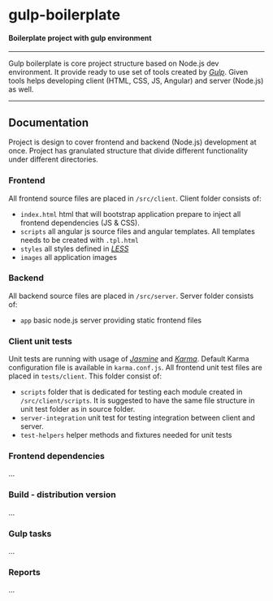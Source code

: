 # gulp-boilerplate

#### Boilerplate project with gulp environment

---

Gulp boilerplate is core project structure based on Node.js dev environment. It provide ready to use set of tools
created by [*Gulp*](https://github.com/gulpjs/gulp).
Given tools helps developing client (HTML, CSS, JS, Angular) and server (Node.js) as well.

---

## Documentation

Project is design to cover frontend and backend (Node.js) development at once. Project has granulated structure
that divide different functionality under different directories.

### Frontend
All frontend source files are placed in `/src/client`.
Client folder consists of:
 - `index.html` html that will bootstrap application prepare to inject all frontend dependencies (JS & CSS).
 - `scripts` all angular js source files and angular templates. All templates needs to be created with `.tpl.html`
 - `styles` all styles defined in [*LESS*](https://github.com/less)
 - `images` all application images

### Backend
All backend source files are placed in `/src/server`.
Server folder consists of:
 - `app` basic node.js server providing static frontend files

### Client unit tests
Unit tests are running with usage of [*Jasmine*](https://github.com/jasmine/jasmine) and
[*Karma*](https://github.com/karma-runner/karma).
Default Karma configuration file is available in `karma.conf.js`.
All frontend unit test files are placed in `tests/client`. This folder consist of:
 - `scripts` folder that is dedicated for testing each module created in `/src/client/scripts`. It is suggested to have
 the same file structure in unit test folder as in source folder.
 - `server-integration` unit test for testing integration between client and server.
 - `test-helpers` helper methods and fixtures needed for unit tests

### Frontend dependencies
 ...
### Build - distribution version
 ...
 
### Gulp tasks
 ...

### Reports
 ...